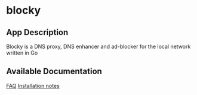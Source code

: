 # blocky

## App Description

Blocky is a DNS proxy, DNS enhancer and ad-blocker for the local network written in Go

## Available Documentation

[FAQ](/FAQ.md)
[Installation notes](/installation-notes.md)
